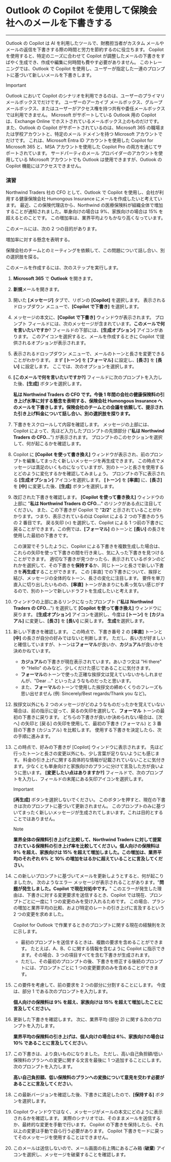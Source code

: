 # Outlook の Copilot を使用して保険会社へのメールを下書きする
---
Outlook の Copilot は AI を利用したツールで、財務担当者がカスタム メールやメールの返信を下書きする際の時間と労力を節約するのに役立ちます。 Copilot を使用すると、特定のニーズに合わせて Copilot が調整したメールの下書きをすばやく生成でき、作成や編集に何時間も費やす必要がありません。 このトレーニングでは、Outlook で Copilot を使用し、ユーザーが指定した一連のプロンプトに基づいて新しいメールを下書きします。

> [!IMPORTANT]
> Outlook において Copilot のシナリオを利用できるのは、ユーザーのプライマリ メールボックスでだけです。 ユーザーのアーカイブ メールボックス、グループ メールボックス、またはユーザーがアクセス権を持つ共有や委任メールボックスでは利用できません。 Microsoft がサポートしている Outlook 用の Copilot は、Exchange Online でホストされているメールボックス上のものだけです。 また、Outlook の Copilot がサポートされているのは、Microsoft 365 の職場または学校アカウントと、特定のメール ドメインを持つ Microsoft アカウントでだけです。 これは、Microsoft Entra ID アカウントを使用した Copilot for Microsoft 365 と、MSA アカウントを使用した Copilot Pro の両方を通じてサポートされています。 サードパーティのメール プロバイダーのアカウントを使用している Microsoft アカウントでも Outlook は使用できますが、Outlook の Copilot 機能にはアクセスできません。

### 演習

Northwind Traders 社の CFO として、Outlook で Copilot を使用し、会社が利用する健康保険会社 Humongous Insurance にメールを作成したいと考えています。 最近、この保険代理店から、Northwind の医療保険料が組織全体で増加することが通知されました。単身向けの場合は 9%、家族向けの場合は 15% を超えるとのことです。 この増加率は、業界平均よりもかなり高くなっています。

このメールには、次の 2 つの目的があります。

増加率に対する懸念を表明する。

保険会社のチームとのミーティングを依頼して、この問題について話し合い、別の選択肢を探る。

このメールを作成するには、次のステップを実行します。

1.  **Microsoft 365** で **Outlook** を開きます。
2.  **新規**メールを開きます。
3.  開いた **[メッセージ]** タブで、リボンの **[Copilot]** を選択します。 表示されるドロップダウン メニューで、**[Copilot で下書き]** を選択します。
4.  メッセージの本文に、**[Copilot で下書き]** ウィンドウが表示されます。 プロンプト フィールドには、次のメッセージが含まれています。**このメールで何を言いたいですか**? フィールドの下部には、**[生成オプション]** アイコンがあります。 このアイコンを選択すると、メールを作成するときに Copilot で提供されるオプションが表示されます。
5.  表示されるドロップダウン メニューで、メールのトーンと長さを変更できることがわかります。 まず **[トーン]** を **[フォーマル]** に設定し、**[長さ]** を **[長い]** に設定します。 ここでは、次のオプションを選択します。
6.  **[このメールで何を言いたいですか?]** フィールドに次のプロンプトを入力した後、**[生成]** ボタンを選択します。
    
    **私は Northwind Traders の CFO です。今後 1 年間の会社の健康保険料の引き上げ水準に対する懸念を表明する、保険会社 Humongous Insurance へのメールを下書きします。保険会社のチームとの会議を依頼して、提示された引き上げ料金について話し合い、別の選択肢を探ります。** 
7.  下書きをスクロールして内容を確認します。 メッセージの上部には、Copilot によって、先ほど入力したプロンプトの先頭部分 ("**私は Northwind Traders の CFO...**") が表示されます。 プロンプトのこのセクションを選択して、何が起こるかを確認します。
8.  Copilot に **[Copilot を使って書き換え]** ウィンドウが表示され、前のプロンプトを編集してまったく新しいメッセージを再生成できます。 この時点でメッセージは満足のいくものになっていますが、別のトーンと長さを使用するとどのように変化するかを確認してみましょう。 プロンプトの下に表示される **[生成オプション]** アイコンを選択します。 **[トーン]** を **[率直]** に、**[長さ]** を **[中]** に変更した後、**[生成]** ボタンを選択します。
9.  改訂された下書きを確認します。 **[Copilot を使って書き換え]** ウィンドウの上部に "**私は Northwind Traders の CFO...**" のリンクがある点に注目してください。 また、この下書きが Copilot で "**2/2**" と示されていることがわかります。つまり、表示されているのは Copilot による 2 つの下書きのうちの 2 番目です。 戻る矢印 (&lt;) を選択して、Copilot による 1 つ前の下書きに戻ることができます。この例では、**[フォーマル]** のトーンと **[長い]** の長さを使用した最初の下書きです。
    
    この演習でそうしたように、Copilot による下書きを複数生成した場合は、これらの矢印を使って下書きの間を行き来し、気に入った下書きを見つけることができます。 適切な下書きが見つかったら、表示されているボタンのどれかを選択して、その下書きを**保持する**か、同じトーンと長さで新しい下書きを**再生成**することができます。 この [率直] での下書きについて、挨拶と結び、メッセージの全体的なトーン、長さの変化に注目します。 要件を単刀直入に切り出したいものの、**[率直]** トーンがあまりにも素っ気ない感じがするので、別のトーンで新しいドラフトを生成したいと考えます。
10. ウィンドウの上部にあるリンクになったプロンプト ("**私は Northwind Traders の CFO...**") を選択して **[Copilot を使って書き換え]** ウィンドウに戻ります。 **[生成オプション]** アイコンを選択し、今度は **[トーン]** を **[カジュアル]** に変更し、**[長さ]** を **[長い]** に戻します。 **生成**を選択します。
11. 新しい下書きを確認します。 この時点で、下書き番号 2 の **[率直]** トーンと **[中]** の長さが自分の好みではないと判断します。 ただし、長い方が好ましいと確信していますが、トーンは**フォーマル**が良いか、**カジュアル**が良いかを決めかねています。
     -  **カジュアル**の下書きが現在表示されています。あいさつ文は "Hi there" や "Hello" のみなど、少しくだけた感じであることに気付きます。
     -  **フォーマル**のトーンで使った正確な挨拶文は覚えていないかもしれませんが、"Dear ..." といったようなものだったと思います。
     -  また、**フォーマル**のトーンで使用した挨拶文の締めくくりのフレーズも思い出せません (例: Sincerely/Best regards/Thank you など)。
12. 挨拶文以外にも 2 つのメッセージがどのようなものだったかを覚えていない場合は、前の指示に従って、戻るの矢印を選択して、**フォーマル** トーンの最初の下書きに戻ります。 どちらの下書きが良いか決められない場合は、[次へ] の矢印と [戻る] の矢印を使用して、最初の下書き (フォーマル) と 3 番目の下書き (カジュアル) を比較します。 使用する下書きを決定したら、次の手順に進みます。
13. この時点で、好みの下書きが [Copilot] ウィンドウに表示されます。 先ほど行ったトーンと長さの変更以外にも、少し言葉が足りないようにも感じます。 料金の引き上げに関する具体的な情報が記載されていないことに気付きます。少なくとも単身向けと家族向けのプランに分けて言及した方が良いように思います。 **[変更したい点はありますか?]** フィールドで、次のプロンプトを入力し、フィールドの末尾にある矢印アイコンを選択します。
    
    > [!IMPORTANT]
    > **[再生成]** ボタンを選択しないでください。 このボタンを押すと、現在の下書きは次のプロンプトに基づいて更新されません。 このプロンプトのみに基づいてまったく新しいメッセージが生成されてしまいます。これは目的とすることではありません。
    
    > [!Note]
    > **業界全体の保険料引き上げと比較して、Northwind Traders に対して提案されている保険料の引き上げ率を比較してください。個人向けの保険料は 9% を超え、家族向けは 15% を超えて増加しました。この増加は、業界平均のそれぞれ 6% と 10% の増加をはるかに超えていることに言及してください**。
14. この新しいプロンプトに基づいてメールを更新しようとすると、何が起こりましたか。 次のようなエラー メッセージが表示されることがあります。"**問題が発生しました。Copilot で現在対処中です。**" このエラーが発生した理由は、下書きに対する変更要求を送信するとき、Copilot では現在、プロンプトごとに一度に 1 つの変更のみを受け入れるためです。 この場合、プランの増加と業界平均の比較、および特定のレートの引き上げに言及するという 2 つの変更を求めました。
    
    Copilot for Outlook で作業するときのプロンプトに関する現在の経験則を次に示します。
    
    
     -  最初のプロンプトを送信するときは、複数の要求を含めることができます。 たとえば、A、B、C に関する情報を含むように Copilot に指示できます。その場合、3 つの項目すべてを含む下書きが生成されます。
     -  ただし、その最初のプロンプトの後、下書きを修正する後続のプロンプトには、プロンプトごとに 1 つの変更要求のみを含めることができます。
     
15. この要件を考慮して、前の要求を 2 つの部分に分割することにします。 今度は、部分 1 である次のプロンプトを入力します。
    
    **個人向けの保険料は 9% を超え、家族向けは 15% を超えて増加したことに言及してください。**
16. 更新した下書きを確認します。 次に、業界平均 (部分 2) に関する次のプロンプトを入力します。
    
    **業界平均の保険料の引き上げは、個人向けの場合は 6%、家族向けの場合は 10% であることに言及してください**。
17. この下書きは、より良いものになりました。 ただし、高い自己負担額/低い保険料のプランへの変更に関する文言を最後に 1 つ追加することにします。 次のプロンプトを入力します。
    
    **高い自己負担額、低い保険料のプランへの変換について意見を交わす必要があることに言及してください**。
18. この最新バージョンを確認した後、下書きに満足したので、**[保持する]** ボタンを選択します。
19. Copilot ウィンドウではなく、メッセージがメールの本文にどのように表示されるかを確認します。 実際のシナリオでは、そのままメールを送信するか、最終的な変更を手動で行います。 Copilot の下書きを保持したら、それ以上の変更は手動で自ら行う必要があります。 Copilot 下書きモードに戻ってそのメッセージを使用することはできません。
20. このメールは送信しないので、メール画面の右上隅にあるごみ箱 (**破棄**) アイコンを選択し、メッセージを破棄することを確認します。
